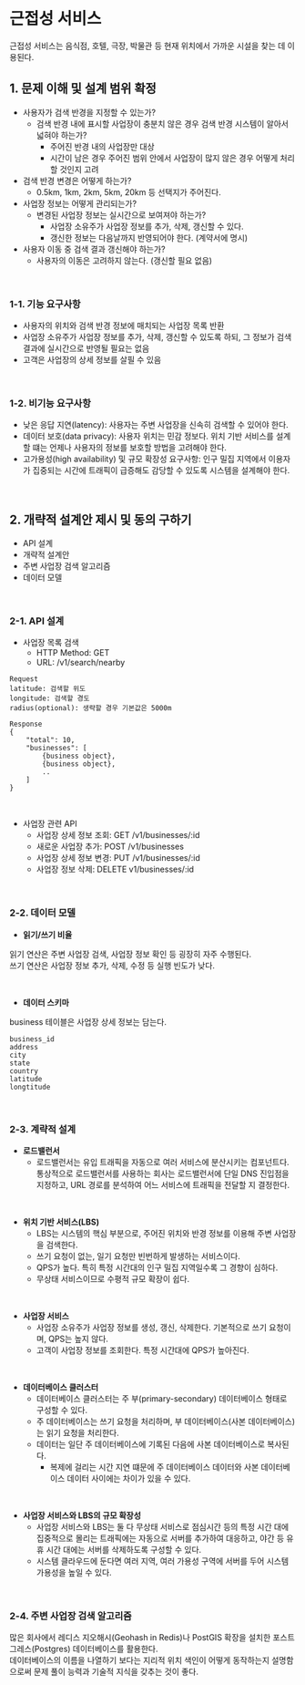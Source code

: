 # 근접성 서비스

근접성 서비스는 음식점, 호텔, 극장, 박물관 등 현재 위치에서 가까운 시설을 찾는 데 이용된다.  

## 1. 문제 이해 및 설계 범위 확정

 - 사용자가 검색 반경을 지정할 수 있는가?
    - 검색 반경 내에 표시할 사업장이 충분치 않은 경우 검색 반경 시스템이 알아서 넓혀야 하는가?
        - 주어진 반경 내의 사업장만 대상
        - 시간이 남은 경우 주어진 범위 안에서 사업장이 많지 않은 경우 어떻게 처리할 것인지 고려
 - 검색 반경 변경은 어떻게 하는가?
    - 0.5km, 1km, 2km, 5km, 20km 등 선택지가 주어진다.
 - 사업장 정보는 어떻게 관리되는가?
    - 변경된 사업장 정보는 실시간으로 보여져야 하는가?
        - 사업장 소유주가 사업장 정보를 추가, 삭제, 갱신할 수 있다.
        - 갱신한 정보는 다음날까지 반영되어야 한다. (계약서에 명시)
 - 사용자 이동 중 검색 결과 갱신해야 하는가?
    - 사용자의 이동은 고려하지 않는다. (갱신할 필요 없음)

<br/>

### 1-1. 기능 요구사항

 - 사용자의 위치와 검색 반경 정보에 매치되는 사업장 목록 반환
 - 사업장 소유주가 사업장 정보를 추가, 삭제, 갱신할 수 있도록 하되, 그 정보가 검색 결과에 실시간으로 반영될 필요는 없음
 - 고객은 사업장의 상세 정보를 살필 수 있음

<br/>

### 1-2. 비기능 요구사항

 - 낮은 응답 지연(latency): 사용자는 주변 사업장을 신속히 검색할 수 있어야 한다.
 - 데이터 보호(data privacy): 사용자 위치는 민감 정보다. 위치 기반 서비스를 설계할 떄는 언제나 사용자의 정보를 보호할 방법을 고려해야 한다.
 - 고가용성(high availability) 및 규모 확장성 요구사항: 인구 밀집 지역에서 이용자가 집중되는 시간에 트래픽이 급증해도 감당할 수 있도록 시스템을 설계해야 한다.

<br/>

## 2. 개략적 설계안 제시 및 동의 구하기

 - API 설계
 - 개략적 설계안
 - 주변 사업장 검색 알고리즘
 - 데이터 모델

<br/>

### 2-1. API 설계

 - 사업장 목록 검색 
    - HTTP Method: GET
    - URL: /v1/search/nearby
```
Request
latitude: 검색할 위도
longitude: 검색할 경도
radius(optional): 생략할 경우 기본값은 5000m

Response
{
    "total": 10,
    "businesses": [
        {business object},
        {business object},
        ..
    ]
}
```

<br/>

 - 사업장 관련 API
    - 사업장 상세 정보 조회: GET /v1/businesses/:id
    - 새로운 사업장 추가: POST /v1/businesses
    - 사업장 상세 정보 변경: PUT /v1/businesses/:id
    - 사업장 정보 삭제: DELETE v1/businesses/:id

<br/>

### 2-2. 데이터 모델

 - __읽기/쓰기 비율__

읽기 연산은 주변 사업장 검색, 사업장 정보 확인 등 굉장히 자주 수행된다.  
쓰기 연산은 사업장 정보 추가, 삭제, 수정 등 실행 빈도가 낮다.  

<br/>

 - __데이터 스키마__

business 테이블은 사업장 상세 정보는 담는다.

```
business_id
address
city
state
country
latitude
longtitude
```

<br/>

### 2-3. 계략적 설계

 - __로드밸런서__
    - 로드밸런서는 유입 트래픽을 자동으로 여러 서비스에 분산시키는 컴포넌트다. 통상적으로 로드밸런서를 사용하는 회사는 로드밸런서에 단일 DNS 진입점을 지정하고, URL 경로를 분석하여 어느 서비스에 트래픽을 전달할 지 결정한다.  

<br/>

 - __위치 기반 서비스(LBS)__
    - LBS는 시스템의 핵심 부분으로, 주어진 위치와 반경 정보를 이용해 주변 사업장을 검색한다.
    - 쓰기 요청이 없는, 일기 요청만 빈번하게 발생하는 서비스이다.
    - QPS가 높다. 특히 특정 시간대의 인구 밀집 지역일수록 그 경향이 심하다.
    - 무상태 서비스이므로 수평적 규모 확장이 쉽다.

<br/>

 - __사업장 서비스__
    - 사업장 소유주가 사업장 정보를 생성, 갱신, 삭제한다. 기본적으로 쓰기 요청이며, QPS는 높지 않다.
    - 고객이 사업장 정보를 조회한다. 특정 시간대에 QPS가 높아진다.

<br/>

 - __데이터베이스 클러스터__
    - 데이터베이스 클러스터는 주 부(primary-secondary) 데이터베이스 형태로 구성할 수 있다.
    - 주 데이터베이스는 쓰기 요청을 처리하며, 부 데이터베이스(사본 데이터베이스)는 읽기 요청을 처리한다.
    - 데이터는 일단 주 데이터베이스에 기록된 다음에 사본 데이터베이스로 복사된다.
        - 복제에 걸리는 시간 지연 떄문에 주 데이터베이스 데이터와 사본 데이터베이스 데이터 사이에는 차이가 있을 수 있다.

<br/>

 - __사업장 서비스와 LBS의 규모 확장성__
    - 사업장 서비스와 LBS는 둘 다 무상태 서비스로 점심시간 등의 특정 시간 대에 집중적으로 몰리는 트래픽에는 자동으로 서버를 추가하여 대응하고, 야간 등 유휴 시간 대에는 서버를 삭제하도록 구성할 수 있다.
    - 시스템 클라우드에 둔다면 여러 지역, 여러 가용성 구역에 서버를 두어 시스템 가용성을 높일 수 있다.

<br/>

### 2-4. 주변 사업장 검색 알고리즘

많은 회사에서 레디스 지오해시(Geohash in Redis)나 PostGIS 확장을 설치한 포스트그레스(Postgres) 데이터베이스를 활용한다.  
데이터베이스의 이름을 나열하기 보다는 지리적 위치 색인이 어떻게 동작하는지 설명함으로써 문제 풀이 능력과 기술적 지식을 갖추는 것이 좋다.  

<br/>










